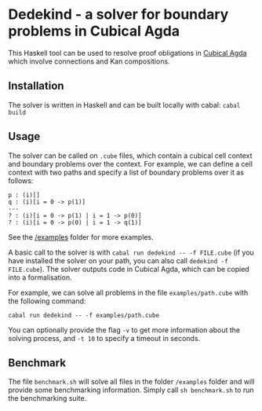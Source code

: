 # Dedekind - a solver for boundary problems in Cubical Agda

This Haskell tool can be used to resolve proof obligations in [Cubical
Agda](https://agda.readthedocs.io/en/v2.6.4.1/language/cubical.html) which
involve connections and Kan compositions.

## Installation

The solver is written in Haskell and can be built locally with cabal:
```cabal build```

## Usage

The solver can be called on `.cube` files, which contain a cubical cell context
and boundary problems over the context. For example, we can define a cell
context with two paths and specify a list of boundary problems over it as follows:

```
p : (i)[]
q : (i)[i = 0 -> p(1)]
---
? : (i)[i = 0 -> p(1) | i = 1 -> p(0)]
? : (i)[i = 0 -> p(0) | i = 1 -> q(1)]
```

See the [/examples](https://github.com/maxdore/dedekind/tree/main/examples)
folder for more examples.

A basic call to the solver is with `cabal run dedekind -- -f FILE.cube` (if you
have installed the solver on your path, you can also call `dedekind -f
FILE.cube`). The solver outputs code in Cubical Agda, which can be copied into a
formalisation.

For example, we can solve all problems in the file `examples/path.cube` with the
following command:

```cabal run dedekind -- -f examples/path.cube```

You can optionally provide the flag `-v` to get more information about the
solving process, and `-t 10` to specify a timeout in seconds. 

## Benchmark

The file `benchmark.sh` will solve all files in the folder `/examples` folder
and will provide some benchmarking information. Simply call `sh benchmark.sh` to
run the benchmarking suite.
